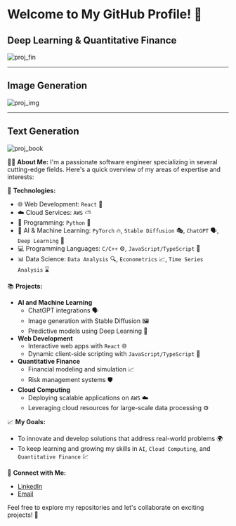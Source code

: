 # Welcome to My GitHub Profile! 👋

## Deep Learning & Quantitative Finance
![proj_fin](https://soldapi.com/human_img/proj_stats.png)

---

## Image Generation
![proj_img](https://soldapi.com/human_img/proj_img.png)

---

## Text Generation
![proj_book](https://soldapi.com/human_img/proj_book.png)


👨‍💻 **About Me:**
I'm a passionate software engineer specializing in several cutting-edge fields. Here's a quick overview of my areas of expertise and interests:

🔧 **Technologies:**
- 🌐 Web Development: `React` 🎨
- ☁️ Cloud Services: `AWS` ⛅
- 🐍 Programming: `Python` 🐍
- 🤖 AI & Machine Learning: `PyTorch` 🔥, `Stable Diffusion` 🎭, `ChatGPT` 🗣️, `Deep Learning` 🧠
- 💻 Programming Languages: `C/C++` ⚙️, `JavaScript/TypeScript` 📜
- 📊 Data Science: `Data Analysis` 🔍, `Econometrics` 📈, `Time Series Analysis` ⌛

📚 **Projects:**
- **AI and Machine Learning**
  - ChatGPT integrations 🗣️
  - Image generation with Stable Diffusion 🖼️
  - Predictive models using Deep Learning 🔮
- **Web Development**
  - Interactive web apps with `React` 🌐
  - Dynamic client-side scripting with `JavaScript/TypeScript` 📜
- **Quantitative Finance**
  - Financial modeling and simulation 📈
  - Risk management systems 🛡️
- **Cloud Computing**
  - Deploying scalable applications on `AWS` ☁️
  - Leveraging cloud resources for large-scale data processing ⚙️

📈 **My Goals:**
- To innovate and develop solutions that address real-world problems 🌍
- To keep learning and growing my skills in `AI`, `Cloud Computing`, and `Quantitative Finance` 💹

🤝 **Connect with Me:**
- [LinkedIn](#)
- [Email](mailto:#)

Feel free to explore my repositories and let's collaborate on exciting projects! 🚀

